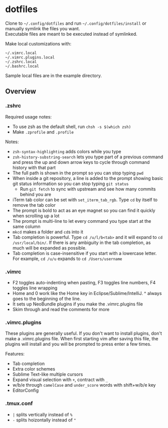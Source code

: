 # dotfiles

Clone to `~/.config/dotfiles` and run `~/.config/dotfiles/install` or manually symlink the files you want.  
Executable files are meant to be executed instead of symlinked.

Make local customizations with:

    ~/.vimrc.local
    ~/.vimrc.plugins.local
    ~/.zshrc.local
    ~/.bashrc.local

Sample local files are in the example directory.

## Overview

### .zshrc

Required usage notes:

 * To use zsh as the default shell, run `chsh -s $(which zsh)`
 * Make `.zprofile` and `.profile`


Notes:

 * `zsh-syntax-highlighting` adds colors while you type
 * `zsh-history-substring-search` lets you type part of a previous command and press the up and down arrow keys to cycle through command history with that part
 * The full path is shown in the prompt so you can stop typing `pwd`
 * When inside a git repository, a line is added to the prompt showing basic git status information so you can stop typing `git status`
    * Run `git fetch` to sync with upstream and see how many commits behind you are
 * iTerm tab color can be set with `set_iterm_tab_rgb`. Type `cd` by itself to remove the tab color
 * The prompt is bold to act as an eye magnet so you can find it quickly when scrolling up a lot
 * The prompt is multi-line to let every command you type start at the same column
 * `mkcd` makes a folder and `cd`s into it
 * Tab completion is powerful. Type `cd /u/l/b<tab>` and it will expand to `cd /usr/local/bin/`. If there is any ambiguity in the tab completion, as much will be expanded as possible.
 * Tab completion is case-insensitive if you start with a lowercase letter. For example, `cd /u/u` expands to `cd /Users/username`


### .vimrc

 * F2 toggles auto-indenting when pasting, F3 toggles line numbers, F4 toggles line wrapping
 * Home and 0 work like the Home key in Eclipse/Sublime/IntelliJ. ^ always goes to the beginning of the line.
 * It sets up NeoBundle plugins if you make the .vimrc.plugins file
 * Skim through and read the comments for more

### .vimrc.plugins

These plugins are generally useful. If you don't want to install plugins, don't make a .vimrc.plugins file. When first starting vim after saving this file, the plugins will install and you will be prompted to press enter a few times.

Features:

 * Tab completion
 * Extra color schemes
 * Sublime Text-like multiple cursors
 * Expand visual selection with `+`, contract with `_`
 * w/b/e through `camelCase` and `under_score` words with shift+w/b/e key
 * EditorConfig

### .tmux.conf

 * `|` splits vertically instead of `%`
 * `-` splits hoizontally instead of `"`

